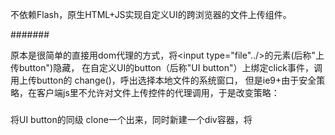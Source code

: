 

不依赖Flash，原生HTML+JS实现自定义UI的跨浏览器的文件上传组件。

#######

原本是很简单的直接用dom代理的方式，将<input type="file"../>的元素(后称"上传button")隐藏，
在自定义UI的button（后称"UI button"）上绑定click事件，调用上传button的 change()，呼出选择本地文件的系统窗口，
但是ie9+由于安全策略，在客户端js里不允许对文件上传控件的代理调用，于是改变策略：

###
将UI button的同级 clone一个出来，同时新建一个div容器，将
